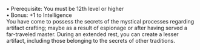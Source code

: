 • Prerequisite: You must be 12th level or higher  
• Bonus: +1 to Intelligence  
You have come to possess the secrets of the mystical processes regarding artifact crafting; maybe as a result of espionage or after having served a far-traveled master. During an extended rest, you can create a lesser artifact, including those belonging to the secrets of other traditions.